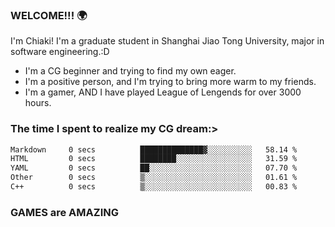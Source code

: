 ### WELCOME!!! 🌍

I'm Chiaki! I'm a graduate student in Shanghai Jiao Tong University, major in software engineering.:D

-  I'm a CG beginner and trying to find my own eager. 
-  I'm a positive person, and I'm trying to bring more warm to my friends.
-  I'm a gamer, AND I have played League of Lengends for over 3000 hours.


### The time I spent to realize my CG dream:>
<!--START_SECTION:waka-->

```txt
Markdown     0 secs          ██████████████▓░░░░░░░░░░   58.14 %
HTML         0 secs          ████████░░░░░░░░░░░░░░░░░   31.59 %
YAML         0 secs          ██░░░░░░░░░░░░░░░░░░░░░░░   07.70 %
Other        0 secs          ▒░░░░░░░░░░░░░░░░░░░░░░░░   01.61 %
C++          0 secs          ▒░░░░░░░░░░░░░░░░░░░░░░░░   00.83 %
```

<!--END_SECTION:waka-->

### GAMES are AMAZING
 <!-- steam-box start -->
 <!-- steam-box end -->

<!--
**Chiaki-meow/Chiaki-meow** is a ✨ _special_ ✨ repository because its `README.md` (this file) appears on your GitHub profile.

Here are some ideas to get you started:

- 🔭 I’m currently working on ...
- 🌱 I’m currently learning ...
- 👯 I’m looking to collaborate on ...
- 🤔 I’m looking for help with ...
- 💬 Ask me about ...
- 📫 How to reach me: ...
- 😄 Pronouns: ...
- ⚡ Fun fact: ...
-->
